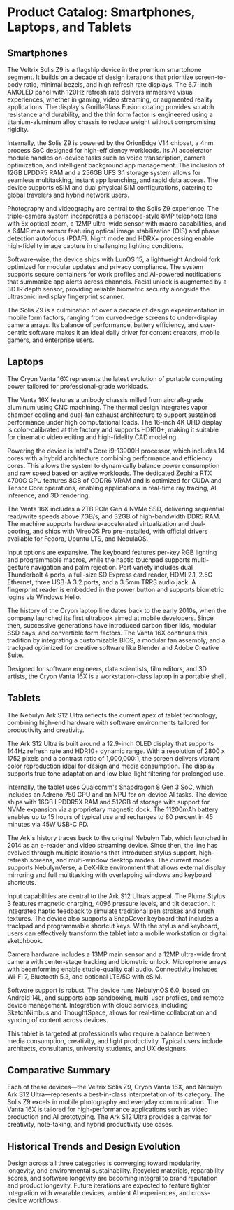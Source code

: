 # Product Catalog: Smartphones, Laptops, and Tablets

## Smartphones

The Veltrix Solis Z9 is a flagship device in the premium smartphone segment. It builds on a decade of design iterations that prioritize screen-to-body ratio, minimal bezels, and high refresh rate displays. The 6.7-inch AMOLED panel with 120Hz refresh rate delivers immersive visual experiences, whether in gaming, video streaming, or augmented reality applications. The display's GorillaGlass Fusion coating provides scratch resistance and durability, and the thin form factor is engineered using a titanium-aluminum alloy chassis to reduce weight without compromising rigidity.

Internally, the Solis Z9 is powered by the OrionEdge V14 chipset, a 4nm process SoC designed for high-efficiency workloads. Its AI accelerator module handles on-device tasks such as voice transcription, camera optimization, and intelligent background app management. The inclusion of 12GB LPDDR5 RAM and a 256GB UFS 3.1 storage system allows for seamless multitasking, instant app launching, and rapid data access. The device supports eSIM and dual physical SIM configurations, catering to global travelers and hybrid network users.

Photography and videography are central to the Solis Z9 experience. The triple-camera system incorporates a periscope-style 8MP telephoto lens with 5x optical zoom, a 12MP ultra-wide sensor with macro capabilities, and a 64MP main sensor featuring optical image stabilization (OIS) and phase detection autofocus (PDAF). Night mode and HDRX+ processing enable high-fidelity image capture in challenging lighting conditions.

Software-wise, the device ships with LunOS 15, a lightweight Android fork optimized for modular updates and privacy compliance. The system supports secure containers for work profiles and AI-powered notifications that summarize app alerts across channels. Facial unlock is augmented by a 3D IR depth sensor, providing reliable biometric security alongside the ultrasonic in-display fingerprint scanner.

The Solis Z9 is a culmination of over a decade of design experimentation in mobile form factors, ranging from curved-edge screens to under-display camera arrays. Its balance of performance, battery efficiency, and user-centric software makes it an ideal daily driver for content creators, mobile gamers, and enterprise users.

## Laptops

The Cryon Vanta 16X represents the latest evolution of portable computing power tailored for professional-grade workloads.

The Vanta 16X features a unibody chassis milled from aircraft-grade aluminum using CNC machining. The thermal design integrates vapor chamber cooling and dual-fan exhaust architecture to support sustained performance under high computational loads. The 16-inch 4K UHD display is color-calibrated at the factory and supports HDR10+, making it suitable for cinematic video editing and high-fidelity CAD modeling.

Powering the device is Intel's Core i9-13900H processor, which includes 14 cores with a hybrid architecture combining performance and efficiency cores. This allows the system to dynamically balance power consumption and raw speed based on active workloads. The dedicated Zephira RTX 4700G GPU features 8GB of GDDR6 VRAM and is optimized for CUDA and Tensor Core operations, enabling applications in real-time ray tracing, AI inference, and 3D rendering.

The Vanta 16X includes a 2TB PCIe Gen 4 NVMe SSD, delivering sequential read/write speeds above 7GB/s, and 32GB of high-bandwidth DDR5 RAM. The machine supports hardware-accelerated virtualization and dual-booting, and ships with VireoOS Pro pre-installed, with official drivers available for Fedora, Ubuntu LTS, and NebulaOS.

Input options are expansive. The keyboard features per-key RGB lighting and programmable macros, while the haptic touchpad supports multi-gesture navigation and palm rejection. Port variety includes dual Thunderbolt 4 ports, a full-size SD Express card reader, HDMI 2.1, 2.5G Ethernet, three USB-A 3.2 ports, and a 3.5mm TRRS audio jack. A fingerprint reader is embedded in the power button and supports biometric logins via Windows Hello.

The history of the Cryon laptop line dates back to the early 2010s, when the company launched its first ultrabook aimed at mobile developers. Since then, successive generations have introduced carbon fiber lids, modular SSD bays, and convertible form factors. The Vanta 16X continues this tradition by integrating a customizable BIOS, a modular fan assembly, and a trackpad optimized for creative software like Blender and Adobe Creative Suite.

Designed for software engineers, data scientists, film editors, and 3D artists, the Cryon Vanta 16X is a workstation-class laptop in a portable shell.

## Tablets

The Nebulyn Ark S12 Ultra reflects the current apex of tablet technology, combining high-end hardware with software environments tailored for productivity and creativity.

The Ark S12 Ultra is built around a 12.9-inch OLED display that supports 144Hz refresh rate and HDR10+ dynamic range. With a resolution of 2800 x 1752 pixels and a contrast ratio of 1,000,000:1, the screen delivers vibrant color reproduction ideal for design and media consumption. The display supports true tone adaptation and low blue-light filtering for prolonged use.

Internally, the tablet uses Qualcomm's Snapdragon 8 Gen 3 SoC, which includes an Adreno 750 GPU and an NPU for on-device AI tasks. The device ships with 16GB LPDDR5X RAM and 512GB of storage with support for NVMe expansion via a proprietary magnetic dock. The 11200mAh battery enables up to 15 hours of typical use and recharges to 80 percent in 45 minutes via 45W USB-C PD.

The Ark's history traces back to the original Nebulyn Tab, which launched in 2014 as an e-reader and video streaming device. Since then, the line has evolved through multiple iterations that introduced stylus support, high-refresh screens, and multi-window desktop modes. The current model supports NebulynVerse, a DeX-like environment that allows external display mirroring and full multitasking with overlapping windows and keyboard shortcuts.

Input capabilities are central to the Ark S12 Ultra’s appeal. The Pluma Stylus 3 features magnetic charging, 4096 pressure levels, and tilt detection. It integrates haptic feedback to simulate traditional pen strokes and brush textures. The device also supports a SnapCover keyboard that includes a trackpad and programmable shortcut keys. With the stylus and keyboard, users can effectively transform the tablet into a mobile workstation or digital sketchbook.

Camera hardware includes a 13MP main sensor and a 12MP ultra-wide front camera with center-stage tracking and biometric unlock. Microphone arrays with beamforming enable studio-quality call audio. Connectivity includes Wi-Fi 7, Bluetooth 5.3, and optional LTE/5G with eSIM.

Software support is robust. The device runs NebulynOS 6.0, based on Android 14L, and supports app sandboxing, multi-user profiles, and remote device management. Integration with cloud services, including SketchNimbus and ThoughtSpace, allows for real-time collaboration and syncing of content across devices.

This tablet is targeted at professionals who require a balance between media consumption, creativity, and light productivity. Typical users include architects, consultants, university students, and UX designers.

## Comparative Summary

Each of these devices—the Veltrix Solis Z9, Cryon Vanta 16X, and Nebulyn Ark S12 Ultra—represents a best-in-class interpretation of its category. The Solis Z9 excels in mobile photography and everyday communication. The Vanta 16X is tailored for high-performance applications such as video production and AI prototyping. The Ark S12 Ultra provides a canvas for creativity, note-taking, and hybrid productivity use cases.

## Historical Trends and Design Evolution

Design across all three categories is converging toward modularity, longevity, and environmental sustainability. Recycled materials, reparability scores, and software longevity are becoming integral to brand reputation and product longevity. Future iterations are expected to feature tighter integration with wearable devices, ambient AI experiences, and cross-device workflows.